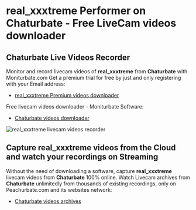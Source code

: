 # real_xxxtreme Performer on Chaturbate - Free LiveCam videos downloader

## Chaturbate Live Videos Recorder

Monitor and record livecam videos of **real_xxxtreme** from **Chaturbate** with Moniturbate.com
Get a premium trial for free by just and only registering with your Email address:
* [real_xxxtreme Premium videos downloader](https://moniturbate.com/request-demo-licence-key.html)

Free livecam videos downloader - Moniturbate Software:
* [Chaturbate videos downloader](https://moniturbate.com/moniturbate-download-software.html)

![real_xxxtreme livecam videos recorder](https://peachurnet.com/templates/moniturbate-software.png)


## Capture real_xxxtreme videos from the Cloud and watch your recordings on Streaming

Without the need of downloading a software, capture **real_xxxtreme** livecam videos from **Chaturbate** 100% online.
Watch Livecam archives from **Chaturbate** unlimitedly from thousands of existing recordings, only on Peachurbate.com and its websites network:
* [Chaturbate videos archives](https://peachurnet.com/)
